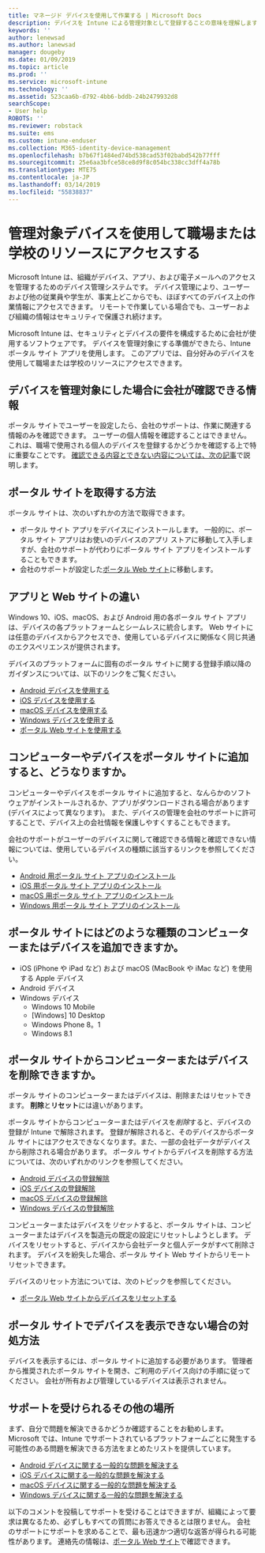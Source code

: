 ```yaml
---
title: マネージド デバイスを使用して作業する | Microsoft Docs
description: デバイスを Intune による管理対象として登録することの意味を理解します。
keywords: ''
author: lenewsad
ms.author: lanewsad
manager: dougeby
ms.date: 01/09/2019
ms.topic: article
ms.prod: ''
ms.service: microsoft-intune
ms.technology: ''
ms.assetid: 523caa6b-d792-4bb6-bddb-24b2479932d8
searchScope:
- User help
ROBOTS: ''
ms.reviewer: robstack
ms.suite: ems
ms.custom: intune-enduser
ms.collection: M365-identity-device-management
ms.openlocfilehash: b7b67f1484ed74bd538cad53f02babd542b77fff
ms.sourcegitcommit: 25e6aa3bfce58ce8d9f8c054bc338cc3dff4a78b
ms.translationtype: MTE75
ms.contentlocale: ja-JP
ms.lasthandoff: 03/14/2019
ms.locfileid: "55838837"
---
```

# <a name="use-managed-devices-to-access-work-or-school-resources"></a>管理対象デバイスを使用して職場または学校のリソースにアクセスする
Microsoft Intune は、組織がデバイス、アプリ、および電子メールへのアクセスを管理するためのデバイス管理システムです。 デバイス管理により、ユーザーおよび他の従業員や学生が、事実上どこからでも、ほぼすべてのデバイス上の作業情報にアクセスできます。 リモートで作業している場合でも、ユーザーおよび組織の情報はセキュリティで保護され続けます。

Microsoft Intune は、セキュリティとデバイスの要件を構成するために会社が使用するソフトウェアです。 デバイスを管理対象にする準備ができたら、Intune ポータル サイト アプリを使用します。 このアプリでは、自分好みのデバイスを使用して職場または学校のリソースにアクセスできます。 

## <a name="what-information-can-my-company-see-when-i-get-my-device-managed"></a>デバイスを管理対象にした場合に会社が確認できる情報
ポータル サイトでユーザーを設定したら、会社のサポートは、作業に関連する情報のみを確認できます。 ユーザーの個人情報を確認することはできません。 これは、職場で使用される個人のデバイスを登録するかどうかを確認する上で特に重要なことです。 [確認できる内容とできない内容については、次の記事](what-info-can-your-company-see-when-you-enroll-your-device-in-intune.md)で説明します。

## <a name="how-do-i-get-company-portal"></a>ポータル サイトを取得する方法
ポータル サイトは、次のいずれかの方法で取得できます。

- ポータル サイト アプリをデバイスにインストールします。 一般的に、ポータル サイト アプリはお使いのデバイスのアプリ ストアに移動して入手しますが、会社のサポートが代わりにポータル サイト アプリをインストールすることもできます。
- 会社のサポートが設定した[ポータル Web サイト](https://go.microsoft.com/fwlink/?linkid=2010980)に移動します。

## <a name="whats-the-difference-between-the-app-and-the-website"></a>アプリと Web サイトの違い
Windows 10、iOS、macOS、および Android 用の各ポータル サイト アプリは、デバイスの各プラットフォームとシームレスに統合します。 Web サイトには任意のデバイスからアクセスでき、使用しているデバイスに関係なく同じ共通のエクスペリエンスが提供されます。 

デバイスのプラットフォームに固有のポータル サイトに関する登録手順以降のガイダンスについては、以下のリンクをご覧ください。  

- [Android デバイスを使用する](using-your-android-device-with-intune.md)
- [iOS デバイスを使用する](using-your-ios-device-with-intune.md)
- [macOS デバイスを使用する](using-your-macos-device-with-intune.md)
- [Windows デバイスを使用する](using-your-windows-device-with-intune.md)
- [ポータル Web サイトを使用する](using-the-intune-company-portal-website.md)

## <a name="what-happens-when-you-add-a-computer-or-device-to-the-company-portal"></a>コンピューターやデバイスをポータル サイトに追加すると、どうなりますか。
コンピューターやデバイスをポータル サイトに追加すると、なんらかのソフトウェアがインストールされるか、アプリがダウンロードされる場合があります (デバイスによって異なります)。 また、デバイスの管理を会社のサポートに許可することで、デバイス上の会社情報を保護しやすくすることもできます。

会社のサポートがユーザーのデバイスに関して確認できる情報と確認できない情報については、使用しているデバイスの種類に該当するリンクを参照してください。

- [Android 用ポータル サイト アプリのインストール](what-happens-if-you-install-the-company-portal-app-and-enroll-your-device-in-intune-android.md)
- [iOS 用ポータル サイト アプリのインストール](what-happens-if-you-install-the-company-portal-app-and-enroll-your-device-in-intune-ios.md)
- [macOS 用ポータル サイト アプリのインストール](what-happens-if-you-install-the-company-portal-app-and-enroll-your-device-in-intune-macos.md)
- [Windows 用ポータル サイト アプリのインストール](about-cp-app-for-windows-10.md)

## <a name="what-kind-of-computers-or-devices-can-you-add-to-the-company-portal"></a>ポータル サイトにはどのような種類のコンピューターまたはデバイスを追加できますか。
-   iOS (iPhone や iPad など) および macOS (MacBook や iMac など) を使用する Apple デバイス
-   Android デバイス
-   Windows デバイス
    -   Windows 10 Mobile
    -   [Windows] 10 Desktop
    -   Windows Phone 8。1
    -   Windows 8.1

## <a name="can-you-remove-a-computer-or-device-from-the-company-portal"></a>ポータル サイトからコンピューターまたはデバイスを削除できますか。
ポータル サイトのコンピューターまたはデバイスは、削除またはリセットできます。 **削除**と**リセット**には違いがあります。

ポータル サイトからコンピューターまたはデバイスを*削除*すると、デバイスの登録が Intune で解除されます。 登録が解除されると、そのデバイスからポータル サイトにはアクセスできなくなります。また、一部の会社データがデバイスから削除される場合があります。 ポータル サイトからデバイスを削除する方法については、次のいずれかのリンクを参照してください。

- [Android デバイスの登録解除](unenroll-your-device-from-intune-android.md)
- [iOS デバイスの登録解除](unenroll-your-device-from-intune-ios.md)
- [macOS デバイスの登録解除](unenroll-your-device-from-intune-macos.md)
- [Windows デバイスの登録解除](unenroll-your-device-from-intune-windows.md)

コンピューターまたはデバイスを*リセット*すると、ポータル サイトは、コンピューターまたはデバイスを製造元の既定の設定にリセットしようとします。 デバイスをリセットすると、デバイスから会社データと個人データがすべて削除されます。 デバイスを紛失した場合、ポータル サイト Web サイトからリモート リセットできます。

デバイスのリセット方法については、次のトピックを参照してください。

- [ポータル Web サイトからデバイスをリセットする](reset-erase-your-device-cpwebsite.md)

## <a name="what-if-i-cant-see-my-device-in-the-company-portal"></a>ポータル サイトでデバイスを表示できない場合の対処方法
デバイスを表示するには、ポータル サイトに追加する必要があります。 管理者から推奨されたポータル サイトを開き、ご利用のデバイス向けの手順に従ってください。 会社が所有および管理しているデバイスは表示されません。

## <a name="where-else-can-i-go-for-help"></a>サポートを受けられるその他の場所
まず、自分で問題を解決できるかどうか確認することをお勧めします。 Microsoft では、Intune でサポートされているプラットフォームごとに発生する可能性のある問題を解決できる方法をまとめたリストを提供しています。

- [Android デバイスに関する一般的な問題を解決する](troubleshoot-your-device-android.md)
- [iOS デバイスに関する一般的な問題を解決する](troubleshoot-your-device-ios.md)
- [macOS デバイスに関する一般的な問題を解決する](troubleshoot-your-device-macos.md)
- [Windows デバイスに関する一般的な問題を解決する](troubleshoot-your-device-windows.md)

以下のコメントを投稿してサポートを受けることはできますが、組織によって要求は異なるため、必ずしもすべての質問にお答えできるとは限りません。 会社のサポートにサポートを求めることで、最も迅速かつ適切な返答が得られる可能性があります。 連絡先の情報は、[ポータル Web サイト](https://go.microsoft.com/fwlink/?linkid=2010980)で確認できます。
